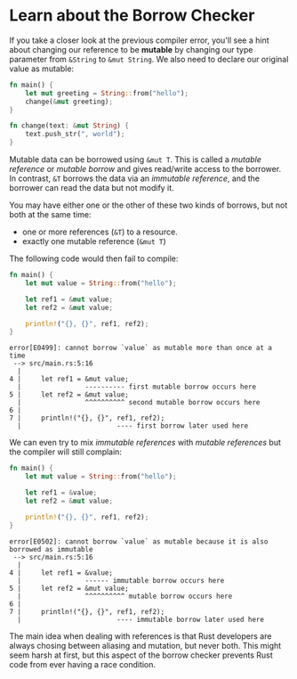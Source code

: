 # Learn about the Borrow Checker

If you take a closer look at the previous compiler error, you'll see a hint about changing our
reference to be **mutable** by changing our type parameter from `&String` to `&mut String`. We also
need to declare our original value as mutable:

```rust
fn main() {
    let mut greeting = String::from("hello");
    change(&mut greeting);
}

fn change(text: &mut String) {
    text.push_str(", world");
}
```

Mutable data can be borrowed using `&mut T`. This is called a *mutable reference* or
*mutable borrow* and gives read/write access to the borrower. In contrast, `&T` borrows the data via
an *immutable reference*, and the borrower can read the data but not modify it.

You may have either one or the other of these two kinds of borrows, but not both at the same
time:

- one or more references (`&T`) to a resource.
- exactly one mutable reference (`&mut T`)

The following code would then fail to compile:

```rust
fn main() {
    let mut value = String::from("hello");

    let ref1 = &mut value;
    let ref2 = &mut value;

    println!("{}, {}", ref1, ref2);
}

```

    error[E0499]: cannot borrow `value` as mutable more than once at a time
     --> src/main.rs:5:16
      |
    4 |     let ref1 = &mut value;
      |                ---------- first mutable borrow occurs here
    5 |     let ref2 = &mut value;
      |                ^^^^^^^^^^ second mutable borrow occurs here
    6 |
    7 |     println!("{}, {}", ref1, ref2);
      |                        ---- first borrow later used here

We can even try to mix *immutable references* with *mutable references* but the compiler will still
complain:

```rust
fn main() {
    let mut value = String::from("hello");

    let ref1 = &value;
    let ref2 = &mut value;

    println!("{}, {}", ref1, ref2);
}
```

    error[E0502]: cannot borrow `value` as mutable because it is also borrowed as immutable
     --> src/main.rs:5:16
      |
    4 |     let ref1 = &value;
      |                ------ immutable borrow occurs here
    5 |     let ref2 = &mut value;
      |                ^^^^^^^^^^ mutable borrow occurs here
    6 |
    7 |     println!("{}, {}", ref1, ref2);
      |                        ---- immutable borrow later used here

The main idea when dealing with references is that Rust developers are always chosing between
aliasing and mutation, but never both. This might seem harsh at first, but this aspect of the borrow
checker prevents Rust code from ever having a race condition.
